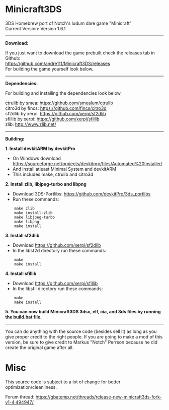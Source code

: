 # Minicraft3DS
3DS Homebrew port of Notch's ludum dare game "Minicraft"  
Current Version: Version 1.6.1  

----------

**Download:**

If you just want to download the game prebuilt check the releases tab in Github:  
https://github.com/andre111/Minicraft3DS/releases  
For building the game yourself look below.  


----------


**Dependencies:**

For building and installing the dependencies look below.

ctrulib by smea: https://github.com/smealum/ctrulib  
citro3d by fincs: https://github.com/fincs/citro3d  
sf2dlib by xerpi: https://github.com/xerpi/sf2dlib  
sfillib by xerpi: https://github.com/xerpi/sfillib  
zlib: http://www.zlib.net/  


----------


**Building:**

**1. Install devkitARM by devkitPro**
- On Windows download https://sourceforge.net/projects/devkitpro/files/Automated%20Installer/
- And install atleast Minimal System and devkitARM
- This includes make, ctrulib and citro3d

**2. Install zlib, libjpeg-turbo and libpng**
- Download 3DS-Portlibs: https://github.com/devkitPro/3ds_portlibs
- Run these commands:
		
```
	make zlib
	make install-zlib
	make libjpeg-turbo
	make libpng
	make install
```

**3. Install sf2dlib**
- Download https://github.com/xerpi/sf2dlib
- In the libsf2d directory run these commands:
```
	make
	make install
```
**4. Install sfillib**
- Download https://github.com/xerpi/sfillib
- In the libsfil directory run these commands:
```
	make
	make install
```

**5. You can now build Minicraft3DS 3dsx, elf, cia, and 3ds files by running the build.bat file.**


----------


You can do anything with the source code (besides sell it) as long as you give proper credit to the right people. 
If you are going to make a mod of this version, be sure to give credit to Markus "Notch" Perrson because he did create the original game after all.

# Misc

This source code is subject to a lot of change for better optimization/cleanliness.

Forum thread: https://gbatemp.net/threads/release-new-minicraft3ds-fork-v1-4.494947/
